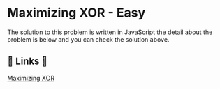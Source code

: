 # Maximizing XOR - Easy

The solution to this problem is written in JavaScript the detail about the problem is below and you can check the solution above.

## 🔗 Links 🔗

[Maximizing XOR](https://www.hackerrank.com/challenges/maximizing-xor/problem)
